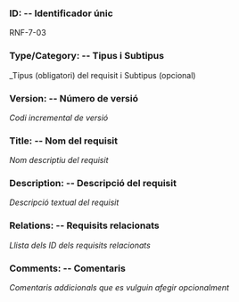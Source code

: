 ### ID: -- Identificador únic
RNF-7-03

### Type/Category: -- Tipus i Subtipus
_Tipus (obligatori) del requisit i Subtipus (opcional)
### Version: -- Número de versió
_Codi incremental de versió_
### Title: -- Nom del requisit
_Nom descriptiu del requisit_
### Description: -- Descripció del requisit
_Descripció textual del requisit_
### Relations: -- Requisits relacionats
_Llista dels ID dels requisits relacionats_
### Comments: -- Comentaris
_Comentaris addicionals que es vulguin afegir opcionalment_
